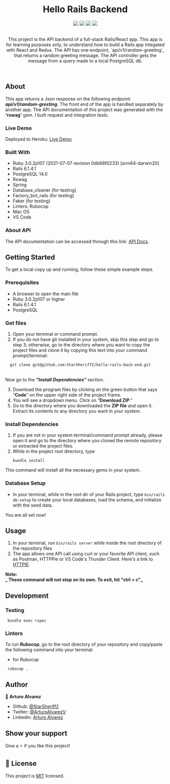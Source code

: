 <div align="center">
<h1>Hello Rails Backend</h1>
</div>

<div align="center">
 <img src="https://img.shields.io/badge/Microverse-blueviolet">
 <img src="https://img.shields.io/badge/Academic-blue">
 <img src="https://img.shields.io/badge/Json-orange">
 <img src="https://img.shields.io/badge/Rails-maroon">
</div>

<br>

<p align="center">This project is the API backend of a full-stack Rails/React app. This app is for learning purposes only, to understand how to build a Rails app integated with React and Redux.
The API has one endpoint, `api/v1/random-greeting`, that returns a random greeting message. The API controller gets the message from a query made to a local PostgreSQL db.</p>
<br>

## About
This app returns a Json response on the following endpoint: <strong><i>api/v1/random-greeting</i></strong>. The front end of the app is handled separately by another app. The API documentation of this project was generated with the <strong>'rswag'</strong> gem. I built request and integration tests.

### Live Demo

Deployed to Heroku: [Live Demo](https://hello-rails-backend.herokuapp.com/api/v1/random-greeting)

### Built With
- Ruby 3.0.2p107 (2021-07-07 revision 0db68f0233) [arm64-darwin20]
- Rails 6.1.4.1
- PostgreSQL 14.0
- Rswag
- Spring
- Database_cleaner (for testing)
- Factory_bot_rails (for testing)
- Faker (for testing)
- Linters: Rubocop
- Mac OS
- VS Code

### About API

The API documentation can be accessed through this link: [API Docs](https://hello-rails-backend.herokuapp.com/api-docs/index.html).

## Getting Started

To get a local copy up and running, follow these simple example steps.

### Prerequisites
- A browser to open the main file
- Ruby 3.0.2p107 or higher
- Rails 6.1.4.1
- PostgreSQL

### Get files
1. Open your terminal or command prompt.
2. If you do not have git installed in your system, skip this step and go to step 3; otherwise, go to the directory where you want to copy the project files and clone it by copying this text into your command prompt/terminal:
```
  git clone git@github.com:StarSheriff2/hello-rails-back-end.git
```
<br>Now go to the ***"Install Dependencies"*** section.

3. Download the program files by clicking on the green button that says “**Code**” on the upper right side of the project frame.
4. You will see a dropdown menu. Click on “**Download ZIP**.”
5. Go to the directory where you downloaded the **ZIP file** and open it. Extract its contents to any directory you want in your system.

### Install Dependencies
1. If you are not in your system terminal/command prompt already, please open it and go to the directory where you cloned the remote repository or extracted the project files.
2. While in the project root directory, type
    ```
    bundle install
    ```
This command will install all the necessary gems in your system.

### Database Setup

- In your terminal, while in the root dir of your Rails project, type <code>bin/rails db:setup</code> to create your local databases, load the schema, and initialize with the seed data.

You are all set now!
## Usage

1. In your terminal, run <code>bin/rails server</code> while inside the root directory of the repository files
2. The app allows one API call using curl or your favorite API client, such as Postman, HTTPPie or VS Code's Thunder Client. Here's a link to [HTTPIE](https://httpie.io).

**Note:<br>_ These command will not stop on its own. To exit, hit "ctrl + c"_**

## Development
### Testing

```
 bundle exec rspec
```

### Linters
To run ***Rubocop***, go to the root directory of your repository and copy/paste the following command into your terminal:
- for Rubocop
```
 rubocop .
```

## Author
👤 **Arturo Alvarez**
- Github: [@StarSheriff2](https://github.com/StarSheriff2)
- Twitter: [@ArturoAlvarezV](https://twitter.com/ArturoAlvarezV)
- Linkedin: [Arturo Alvarez](https://www.linkedin.com/in/arturoalvarezv/)

## Show your support

Give a ⭐️ if you like this project!

## 📝 License

This project is [MIT](https://github.com/StarSheriff2/hello-rails-back-end/blob/create-api-endpoints/LICENSE) licensed.
